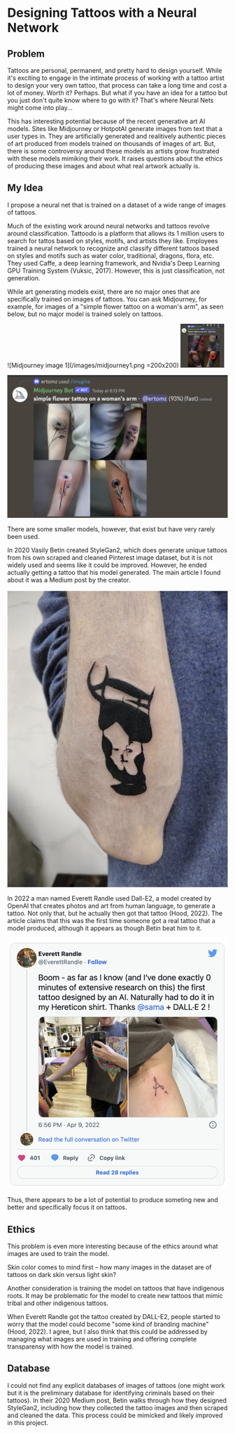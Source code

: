 # Designing Tattoos with a Neural Network


## Problem

Tattoos are personal, permanent, and pretty hard to design yourself. While it's exciting to engage in the intimate process of working with a tattoo artist to design your very own tattoo, that process can take a long time and cost a lot of money. Worth it? Perhaps. But what if you have an idea for a tattoo but you just don't quite know where to go with it? That's where Neural Nets might come into play...

This has interesting potential because of the recent generative art AI models. Sites like Midjourney or HotpotAI generate images from text that a user types in. They are artificially generated and realitively authentic pieces of art produced from models trained on thousands of images of art. But, there is some controversy around these models as artists grow frustrated with these models mimiking their work. It raises questions about the ethics of producing these images and about what real artwork actually is.


## My Idea

I propose a neural net that is trained on a dataset of a wide range of images of tattoos.

Much of the existing work around neural networks and tattoos revolve around classification. Tattoodo is a platform that allows its 1 million users to search for tattos based on styles, motifs, and artists they like. Employees trained a neural network to recognize and classify different tattoos based on styles and motifs such as water color, traditional, dragons, flora, etc. They used Caffe, a deep learning framework, and Nvidia's Deep Learning GPU Training System (Vuksic, 2017). However, this is just classification, not generation. 

While art generating models exist, there are no major ones that are specifically trained on images of tattoos. You can ask Midjourney, for example, for images of a "simple flower tattoo on a woman's arm", as seen below, but no major model is trained solely on tattoos. 

![Midjourney image 1](/images/midjourney1.png =200x200)
<img src=/images/midjourney1.png width="100" height="100">

![Midjourney image 2](/images/midjourney2.png)

There are some smaller models, however, that exist but have very rarely been used.

In 2020 Vasily Betin created StyleGan2, which does generate unique tattoos from his own scraped and cleaned Pinterest image dataset, but it is not widely used and seems like it could be improved. However, he ended actually getting a tattoo that his model generated. The main article I found about it was a Medium post by the creator. 

![StyleGan2](/images/StyleGan2.png)

In 2022 a man named Everett Randle used Dall-E2, a model created by OpenAI that creates photos and art from human language, to generate a tattoo. Not only that, but he actually then got that tattoo (Hood, 2022). The article claims that this was the first time someone got a real tattoo that a model produced, although it appears as though Betin beat him to it. 

![StyleGan2](/images/Dall-E2.png)


Thus, there appears to be a lot of potential to produce someting new and better and specifically focus it on tattoos.


## Ethics

This problem is even more interesting because of the ethics around what images are used to train the model. 

Skin color comes to mind first – how many images in the dataset are of tattoos on dark skin versus light skin?

Another consideration is training the model on tattoos that have indigenous roots. It may be problematic for the model to create new tattoos that mimic tribal and other indigenous tattoos.

When Everett Randle got the tattoo created by DALL-E2, people started to worry that the model could become "some kind of branding machine" (Hood, 2022). I agree, but I also think that this could be addressed by managing what images are used in training and offering complete transparensy with how the model is trained.


## Database

I could not find any explicit databases of images of tattoos (one might work but it is the preliminary database for identifying criminals based on their tattoos). In their 2020 Medium post, Betin walks through how they designed StyleGan2, including how they collected the tattoo images and then scraped and cleaned the data. This process could be mimicked and likely improved in this project.
